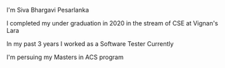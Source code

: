 I'm Siva Bhargavi Pesarlanka

I completed my under graduation in 2020 in the stream of CSE at Vignan's Lara

In my past 3 years I worked as a Software Tester Currently

I'm persuing my Masters in ACS program
